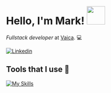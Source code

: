 # Hello, I'm Mark! <img src="https://media.giphy.com/media/KzJkzjggfGN5Py6nkT/giphy.gif" width="50px" height="50px" />
*Fullstack developer* at [Vaica](https://vaica.com/). 💻

[![Linkedin](https://img.shields.io/badge/LinkedIn-blue?logo=linkedin&logoColor=white&style=for-the-badge)](https://www.linkedin.com/in/mkpoliatskin/)
## Tools that I use :toolbox:
[![My Skills](https://skillicons.dev/icons?i=git,dotnet,mongo,react,nodejs,materialui,tailwindcss,jquery,netlify)](https://skillicons.dev)

